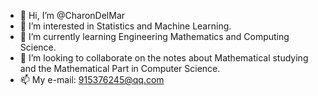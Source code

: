 - 👋 Hi, I’m @CharonDelMar
- 👀 I’m interested in Statistics and Machine Learning.
- 🌱 I’m currently learning Engineering Mathematics and Computing Science.
- 💞️ I’m looking to collaborate on the notes about Mathematical studying and the Mathematical Part in Computer Science.
- 📫 My e-mail: 915376245@qq.com

<!---
915376245/915376245 is a ✨ special ✨ repository because its `README.md` (this file) appears on your GitHub profile.
You can click the Preview link to take a look at your changes.
--->

